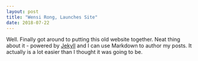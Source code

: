 ```yaml
---
layout: post
title: "Wensi Rong, Launches Site"
date: 2018-07-22
---
```


Well. Finally got around to putting this old website together. 
Neat thing about it - powered by [Jekyll](http://jekyllrb.com) and I can use Markdown to author my posts. 
It actually is a lot easier than I thought it was going to be.
